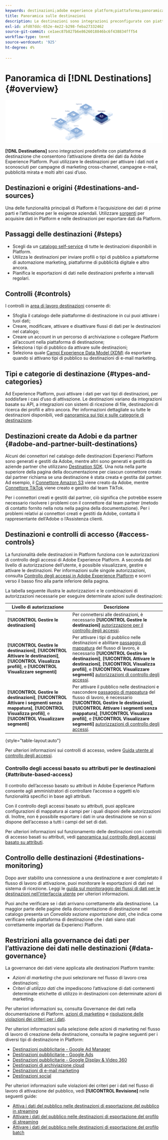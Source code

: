 ```yaml
---
keywords: destinazioni;adobe experience platform;piattaforma;panoramica destinazioni;attivare dati;attivare;
title: Panoramica sulle destinazioni
description: Le destinazioni sono integrazioni preconfigurate con piattaforme di destinazione che consentono l’attivazione fluida dei dati da Adobe Experience Platform. Puoi utilizzare le Destinazioni in Adobe Experience Platform per attivare i dati noti e sconosciuti per campagne di marketing cross-channel, campagne e-mail, pubblicità mirata e molti altri casi d’uso.
exl-id: afd07ddc-652e-4e22-b298-feba27332462
source-git-commit: ce1aec87b827b6e8626018846bc6f438834fff54
workflow-type: tm+mt
source-wordcount: '925'
ht-degree: 4%

---
```


# Panoramica di [!DNL Destinations] {#overview}

![Banner panoramica sulle destinazioni](./assets/overview/destinations-overview-banner.png)

**[!DNL Destinations]** sono integrazioni predefinite con piattaforme di destinazione che consentono l’attivazione diretta dei dati da Adobe Experience Platform. Puoi utilizzare le destinazioni per attivare i dati noti e sconosciuti per campagne di marketing cross-channel, campagne e-mail, pubblicità mirata e molti altri casi d’uso.

<div id="recs-overview-body-1"></div>
<div id="recs-overview-body-2"></div>
<div id="recs-overview-body-3"></div>
<div id="recs-overview-body-4"></div>
<div id="recs-overview-body-5"></div>
<div id="recs-overview-body-6"></div>

## Destinazioni e origini {#destinations-and-sources}

Una delle funzionalità principali di Platform è l’acquisizione dei dati di prime parti e l’attivazione per le esigenze aziendali. Utilizzare [sorgenti](../sources/home.md) per acquisire dati in Platform e nelle destinazioni per esportare dati da Platform.

## Passaggi delle destinazioni {#steps}

* Scegli da un [catalogo self-service](./catalog/overview.md) di tutte le destinazioni disponibili in Platform.
* Utilizza le destinazioni per inviare profili o tipi di pubblico a piattaforme di automazione marketing, piattaforme di pubblicità digitale e altro ancora.
* Pianifica le esportazioni di dati nelle destinazioni preferite a intervalli regolari.

## Controlli {#controls}

I controlli in [area di lavoro destinazioni](./ui/destinations-workspace.md) consente di:

* Sfoglia il catalogo delle piattaforme di destinazione in cui puoi attivare i tuoi dati;
* Creare, modificare, attivare e disattivare flussi di dati per le destinazioni nel catalogo;
* Creare un account in un percorso di archiviazione o collegare Platform all’account nella piattaforma di destinazione;
* Seleziona i tipi di pubblico da attivare sulle destinazioni;
* Seleziona quale [Campi Experience Data Model (XDM)](../xdm/home.md) da esportare quando si attivano tipi di pubblico su destinazioni di e-mail marketing.

## Tipi e categorie di destinazione {#types-and-categories}

Ad Experience Platform, puoi attivare i dati per vari tipi di destinazioni, per soddisfare i casi d’uso di attivazione. Le destinazioni variano da integrazioni basate su API, a integrazioni con sistemi di ricezione di file, destinazioni di ricerca dei profili e altro ancora. Per informazioni dettagliate su tutte le destinazioni disponibili, vedi [panoramica sui tipi e sulle categorie di destinazione](./destination-types.md).

## Destinazioni create da Adobi e da partner {#adobe-and-partner-built-destinations}

Alcuni dei connettori nel catalogo delle destinazioni Experienci Platform sono generati e gestiti da Adobe, mentre altri sono generati e gestiti da aziende partner che utilizzano [Destination SDK](/help/destinations/destination-sdk/overview.md). Una nota nella parte superiore della pagina della documentazione per ciascun connettore creato dal partner richiama se una destinazione è stata creata e gestita dal partner. Ad esempio, il [Connettore Amazon S3](/help/destinations/catalog/cloud-storage/amazon-s3.md) viene creato da Adobe, mentre [Connettore TikTok](/help/destinations/catalog/social/tiktok.md) viene creato e gestito dal team TikTok.

Per i connettori creati e gestiti dal partner, ciò significa che potrebbe essere necessario risolvere i problemi con il connettore dal team partner (metodo di contatto fornito nella nota nella pagina della documentazione). Per i problemi relativi ai connettori creati e gestiti da Adobe, contatta il rappresentante dell’Adobe o l’Assistenza clienti.

## Destinazioni e controlli di accesso {#access-controls}

La funzionalità delle destinazioni in Platform funziona con le autorizzazioni di controllo degli accessi di Adobe Experience Platform. A seconda del livello di autorizzazione dell’utente, è possibile visualizzare, gestire e attivare le destinazioni. Per informazioni sulle singole autorizzazioni, consulta [Controllo degli accessi in Adobe Experience Platform](../access-control/home.md) e scorri verso il basso fino alla parte inferiore della pagina.

La tabella seguente illustra le autorizzazioni e le combinazioni di autorizzazioni necessarie per eseguire determinate azioni sulle destinazioni:

| Livello di autorizzazione | Descrizione |
| ---- | ---- |
| **[!UICONTROL Gestire le destinazioni]** | Per connettersi alle destinazioni, è necessario **[!UICONTROL Gestire le destinazioni]** [autorizzazione per il controllo degli accessi](/help/access-control/home.md#permissions). |
| **[!UICONTROL Gestire le destinazioni]**, **[!UICONTROL Attivare le destinazioni]**, **[!UICONTROL Visualizza profili]**, e **[!UICONTROL Visualizzare segmenti]** | Per attivare i tipi di pubblico nelle destinazioni e abilitare [passaggio di mappatura](ui/activate-batch-profile-destinations.md#mapping) del flusso di lavoro, è necessario **[!UICONTROL Gestire le destinazioni]**, **[!UICONTROL Attivare le destinazioni]**, **[!UICONTROL Visualizza profili]**, e **[!UICONTROL Visualizzare segmenti]** [autorizzazioni di controllo degli accessi](/help/access-control/home.md#permissions). |
| **[!UICONTROL Gestire le destinazioni]**, **[!UICONTROL Attivare i segmenti senza mappatura]**, **[!UICONTROL Visualizza profili]**, e **[!UICONTROL Visualizzare segmenti]** | Per attivare il pubblico nelle destinazioni e nascondere [passaggio di mappatura](ui/activate-batch-profile-destinations.md#mapping) del flusso di lavoro, è necessario **[!UICONTROL Gestire le destinazioni]**, **[!UICONTROL Attivare i segmenti senza mappatura]**, **[!UICONTROL Visualizza profili]**, e **[!UICONTROL Visualizzare segmenti]** [autorizzazioni di controllo degli accessi](/help/access-control/home.md#permissions). |

{style="table-layout:auto"}

Per ulteriori informazioni sui controlli di accesso, vedere [Guida utente al controllo degli accessi](../access-control/ui/overview.md).

### Controllo degli accessi basato su attributi per le destinazioni {#attribute-based-access}

Il controllo dell’accesso basato su attributi in Adobe Experience Platform consente agli amministratori di controllare l’accesso a oggetti e/o funzionalità specifici in base agli attributi.

Con il controllo degli accessi basato su attributi, puoi applicare configurazioni di mappatura ai campi per i quali disponi delle autorizzazioni di. Inoltre, non è possibile esportare i dati in una destinazione se non si dispone dell’accesso a tutti i campi del set di dati.

Per ulteriori informazioni sul funzionamento delle destinazioni con i controlli di accesso basati su attributi, vedi [panoramica sul controllo degli accessi basato su attributi](../access-control/abac/overview.md#destinations).

## Controllo delle destinazioni {#destinations-monitoring}

Dopo aver stabilito una connessione a una destinazione e aver completato il flusso di lavoro di attivazione, puoi monitorare le esportazioni di dati nel sistema di ricezione. Leggi le [guida sul monitoraggio dei flussi di dati per le destinazioni nell’interfaccia utente](/help/dataflows/ui/monitor-destinations.md) per ulteriori informazioni.

Puoi anche verificare se i dati arrivano correttamente alla destinazione. La maggior parte delle pagine della documentazione di destinazione nel catalogo presenta un *Convalida sezione esportazione dati*, che indica come verificare nella piattaforma di destinazione che i dati siano stati correttamente importati da Experienci Platform.

## Restrizioni alla governance dei dati per l’attivazione dei dati nelle destinazioni {#data-governance}

La governance dei dati viene applicata alle destinazioni Platform tramite:

* *Azioni di marketing* che puoi selezionare nel flusso di lavoro crea destinazioni;
* *Criteri di utilizzo dati* che impediscono l’attivazione di dati contenenti determinate etichette di utilizzo in destinazioni con determinate azioni di marketing.

Per ulteriori informazioni su, consulta Governance dei dati nella documentazione di Platform. [azioni di marketing](../data-governance/policies/overview.md) e [risoluzione delle violazioni dei criteri per i dati](../data-governance/enforcement/auto-enforcement.md).

Per ulteriori informazioni sulla selezione delle azioni di marketing nel flusso di lavoro di creazione della destinazione, consulta le pagine seguenti per i diversi tipi di destinazione in Platform:

* [Destinazioni pubblicitarie - Google Ad Manager](./catalog/advertising/google-ad-manager.md)
* [Destinazioni pubblicitarie - Google Ads](./catalog/advertising/google-ads-destination.md)
* [Destinazioni pubblicitarie - Google Display &amp; Video 360](./catalog/advertising/google-dv360.md)
* [Destinazioni di archiviazione cloud](./catalog/cloud-storage/overview.md)
* [Destinazioni di e-mail marketing](./catalog/email-marketing/overview.md)
* [Destinazioni social](./catalog/social/overview.md)

Per ulteriori informazioni sulle violazioni dei criteri per i dati nel flusso di lavoro di attivazione del pubblico, vedi **[!UICONTROL Revisione]** nelle seguenti guide:

* [Attiva i dati del pubblico nelle destinazioni di esportazione del pubblico in streaming](./ui/activate-segment-streaming-destinations.md#review)
* [Attivare i dati del pubblico nelle destinazioni di esportazione del profilo di streaming](./ui/activate-streaming-profile-destinations.md#review)
* [Attivare i dati del pubblico nelle destinazioni di esportazione del profilo batch](./ui/activate-batch-profile-destinations.md#review)
